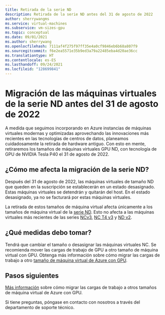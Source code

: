 ```yaml
---
title: Retirada de la serie ND
description: Retirada de la serie ND antes del 31 de agosto de 2022
author: sherrywangms
ms.service: virtual-machines
ms.subservice: vm-sizes-gpu
ms.topic: conceptual
ms.date: 09/01/2021
ms.author: sherrywang
ms.openlocfilehash: 7111af4f275f97ff35e4a0cf9846eb6b68a807f9
ms.sourcegitcommit: f6e2ea5571e35b9ed3a79a22485eba4d20ae36cc
ms.translationtype: HT
ms.contentlocale: es-ES
ms.lasthandoff: 09/24/2021
ms.locfileid: "128699841"
---
```

# <a name="migrate-your-nd-series-virtual-machines-by-august-31-2022"></a>Migración de las máquinas virtuales de la serie ND antes del 31 de agosto de 2022
A medida que seguimos incorporando en Azure instancias de máquinas virtuales modernas y optimizadas aprovechando las innovaciones más recientes en las tecnologías de centros de datos, planeamos cuidadosamente la retirada de hardware antiguo. Con esto en mente, retiraremos los tamaños de máquinas virtuales GPU ND, con tecnología de GPU de NVIDIA Tesla P40 el 31 de agosto de 2022. 

## <a name="how-does-the-nd-series-migration-affect-me"></a>¿Cómo me afecta la migración de la serie ND?  

Después del 31 de agosto de 2022, las máquinas virtuales de tamaño ND que queden en la suscripción se establecerán en un estado desasignado. Estas máquinas virtuales se detendrán y quitarán del host. En el estado desasignado, ya no se facturará por estas máquinas virtuales. 

La retirada de estos tamaños de máquina virtual afecta únicamente a los tamaños de máquina virtual de la [serie ND](nd-series.md). Esto no afecta a las máquinas virtuales más recientes de las series [NCv3](ncv3-series.md), [NC T4 v3](nct4-v3-series.md) y [ND v2](ndv2-series.md). 

## <a name="what-actions-should-i-take"></a>¿Qué medidas debo tomar?  
Tendrá que cambiar el tamaño o desasignar las máquinas virtuales NC. Se recomienda mover las cargas de trabajo de GPU a otro tamaño de máquina virtual con GPU. Obtenga más información sobre cómo migrar las cargas de trabajo a otro [tamaño de máquina virtual de Azure con GPU](sizes-gpu.md).

## <a name="next-steps"></a>Pasos siguientes
[Más información](n-series-migration.md) sobre cómo migrar las cargas de trabajo a otros tamaños de máquina virtual de Azure con GPU. 

Si tiene preguntas, póngase en contacto con nosotros a través del departamento de soporte técnico.
